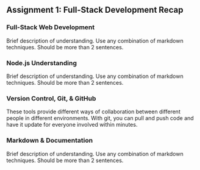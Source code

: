 ## Assignment 1: Full-Stack Development Recap

### Full-Stack Web Development

Brief description of understanding. Use any combination of markdown techniques. Should be more than 2 sentences.

### Node.js Understanding

Brief description of understanding. Use any combination of markdown techniques. Should be more than 2 sentences.

### Version Control, Git, & GitHub

These tools provide different ways of collaboration between different people in different environments. With git, you can pull and push code and have it update for everyone involved within minutes. 

### Markdown & Documentation

Brief description of understanding. Use any combination of markdown techniques. Should be more than 2 sentences.